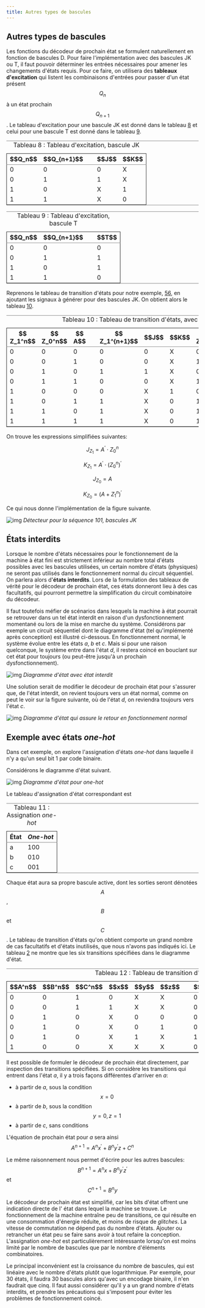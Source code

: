 ```yaml
---
title: Autres types de bascules
---
```


## Autres types de bascules

Les fonctions du décodeur de prochain état se formulent naturellement
en fonction de bascules D.  Pour faire l'implémentation avec des
bascules JK ou T, il faut pouvoir déterminer les entrées nécessaires
pour amener les changements d'états requis. Pour ce faire, on
utilisera des **tableaux d'excitation** qui listent les combinaisons
d'entrées pour passer d'un état présent $$Q_n$$ à un état prochain
$$Q_{n+1}$$. Le tableau d'excitation pour une bascule JK est donné
dans le tableau [8](#org3bd819d) et celui pour une bascule T est donné
dans le tableau [9](#org5afbe8e).

<table id="org3bd819d" border="2" cellspacing="0" cellpadding="6" rules="groups" frame="hsides">
<caption class="t-above"><span class="table-number">Tableau 8 :</span> Tableau d'excitation, bascule JK</caption>

<colgroup>
<col  class="org-right" />

<col  class="org-right" />

<col  class="org-left" />

<col  class="org-left" />

<col  class="org-left" />
</colgroup>
<thead>
<tr>
<th scope="col" class="org-right">$$Q_n$$</th>
<th scope="col" class="org-right">$$Q_{n+1}$$</th>
<th scope="col" class="org-left">&#xa0;</th>
<th scope="col" class="org-left">$$J$$</th>
<th scope="col" class="org-left">$$K$$</th>
</tr>
</thead>

<tbody>
<tr>
<td class="org-right">0</td>
<td class="org-right">0</td>
<td class="org-left">&#xa0;</td>
<td class="org-left">0</td>
<td class="org-left">X</td>
</tr>


<tr>
<td class="org-right">0</td>
<td class="org-right">1</td>
<td class="org-left">&#xa0;</td>
<td class="org-left">1</td>
<td class="org-left">X</td>
</tr>


<tr>
<td class="org-right">1</td>
<td class="org-right">0</td>
<td class="org-left">&#xa0;</td>
<td class="org-left">X</td>
<td class="org-left">1</td>
</tr>


<tr>
<td class="org-right">1</td>
<td class="org-right">1</td>
<td class="org-left">&#xa0;</td>
<td class="org-left">X</td>
<td class="org-left">0</td>
</tr>
</tbody>
</table>

<table id="org5afbe8e" border="2" cellspacing="0" cellpadding="6" rules="groups" frame="hsides">
<caption class="t-above"><span class="table-number">Tableau 9 :</span> Tableau d'excitation, bascule T</caption>

<colgroup>
<col  class="org-right" />

<col  class="org-right" />

<col  class="org-left" />

<col  class="org-right" />
</colgroup>
<thead>
<tr>
<th scope="col" class="org-right">$$Q_n$$</th>
<th scope="col" class="org-right">$$Q_{n+1}$$</th>
<th scope="col" class="org-left">&#xa0;</th>
<th scope="col" class="org-right">$$T$$</th>
</tr>
</thead>

<tbody>
<tr>
<td class="org-right">0</td>
<td class="org-right">0</td>
<td class="org-left">&#xa0;</td>
<td class="org-right">0</td>
</tr>


<tr>
<td class="org-right">0</td>
<td class="org-right">1</td>
<td class="org-left">&#xa0;</td>
<td class="org-right">1</td>
</tr>


<tr>
<td class="org-right">1</td>
<td class="org-right">0</td>
<td class="org-left">&#xa0;</td>
<td class="org-right">1</td>
</tr>


<tr>
<td class="org-right">1</td>
<td class="org-right">1</td>
<td class="org-left">&#xa0;</td>
<td class="org-right">0</td>
</tr>
</tbody>
</table>

Reprenons le tableau de transition d'états pour notre exemple,
[56](#org3ed7c99), en ajoutant les signaux à générer pour des
bascules JK. On obtient alors le tableau [10](#orgec0f763).

<table id="orgec0f763" border="2" cellspacing="0" cellpadding="6" rules="groups" frame="hsides">
<caption class="t-above"><span class="table-number">Tableau 10 :</span> Tableau de transition d'états, avec bascules JK</caption>

<colgroup>
<col  class="org-right" />

<col  class="org-right" />

<col  class="org-right" />

<col  class="org-left" />

<col  class="org-right" />

<col  class="org-left" />

<col  class="org-left" />

<col  class="org-right" />

<col  class="org-left" />

<col  class="org-left" />
</colgroup>
<thead>
<tr>
<th scope="col" class="org-right">$$ Z_1^n$$</th>
<th scope="col" class="org-right">$$ Z_0^n$$</th>
<th scope="col" class="org-right">$$ A$$</th>
<th scope="col" class="org-left">&#xa0;</th>
<th scope="col" class="org-right">$$ Z_1^{n+1}$$</th>
<th scope="col" class="org-left">$$J$$</th>
<th scope="col" class="org-left">$$K$$</th>
<th scope="col" class="org-right">$$  Z_0^{n+1}$$</th>
<th scope="col" class="org-left">$$J$$</th>
<th scope="col" class="org-left">$$K$$</th>
</tr>
</thead>

<tbody>
<tr>
<td class="org-right">0</td>
<td class="org-right">0</td>
<td class="org-right">0</td>
<td class="org-left">&#xa0;</td>
<td class="org-right">0</td>
<td class="org-left">0</td>
<td class="org-left">X</td>
<td class="org-right">0</td>
<td class="org-left">0</td>
<td class="org-left">X</td>
</tr>


<tr>
<td class="org-right">0</td>
<td class="org-right">0</td>
<td class="org-right">1</td>
<td class="org-left">&#xa0;</td>
<td class="org-right">0</td>
<td class="org-left">0</td>
<td class="org-left">X</td>
<td class="org-right">1</td>
<td class="org-left">1</td>
<td class="org-left">X</td>
</tr>


<tr>
<td class="org-right">0</td>
<td class="org-right">1</td>
<td class="org-right">0</td>
<td class="org-left">&#xa0;</td>
<td class="org-right">1</td>
<td class="org-left">1</td>
<td class="org-left">X</td>
<td class="org-right">0</td>
<td class="org-left">X</td>
<td class="org-left">1</td>
</tr>


<tr>
<td class="org-right">0</td>
<td class="org-right">1</td>
<td class="org-right">1</td>
<td class="org-left">&#xa0;</td>
<td class="org-right">0</td>
<td class="org-left">0</td>
<td class="org-left">X</td>
<td class="org-right">1</td>
<td class="org-left">X</td>
<td class="org-left">0</td>
</tr>


<tr>
<td class="org-right">1</td>
<td class="org-right">0</td>
<td class="org-right">0</td>
<td class="org-left">&#xa0;</td>
<td class="org-right">0</td>
<td class="org-left">X</td>
<td class="org-left">1</td>
<td class="org-right">0</td>
<td class="org-left">0</td>
<td class="org-left">X</td>
</tr>


<tr>
<td class="org-right">1</td>
<td class="org-right">0</td>
<td class="org-right">1</td>
<td class="org-left">&#xa0;</td>
<td class="org-right">1</td>
<td class="org-left">X</td>
<td class="org-left">0</td>
<td class="org-right">1</td>
<td class="org-left">1</td>
<td class="org-left">X</td>
</tr>


<tr>
<td class="org-right">1</td>
<td class="org-right">1</td>
<td class="org-right">0</td>
<td class="org-left">&#xa0;</td>
<td class="org-right">1</td>
<td class="org-left">X</td>
<td class="org-left">0</td>
<td class="org-right">1</td>
<td class="org-left">x</td>
<td class="org-left">0</td>
</tr>


<tr>
<td class="org-right">1</td>
<td class="org-right">1</td>
<td class="org-right">1</td>
<td class="org-left">&#xa0;</td>
<td class="org-right">1</td>
<td class="org-left">X</td>
<td class="org-left">0</td>
<td class="org-right">1</td>
<td class="org-left">x</td>
<td class="org-left">0</td>
</tr>
</tbody>
</table>

On trouve les expressions simplifiées suivantes:

$$ J_{Z_1} = A^\prime \cdot Z_0^n $$

$$ K_{Z_1} = A^\prime \cdot (Z_0^n)^\prime $$

$$ J_{Z_0} = A $$ 

$$ K_{Z_0} = (A + Z_1^n)^\prime $$

Ce qui nous donne l'implémentation de la figure suivante.

![img]({{site.baseurl}}/img/exemp_seq101_JK.svg "Détecteur pour la séquence 101, bascules JK")
*Détecteur pour la séquence 101, bascules JK*

## États interdits

Lorsque le nombre d'états nécessaires pour le fonctionnement de la
machine à état fini est strictement inférieur au nombre total d'états
possibles avec les bascules utilisées, un certain nombre d'états
(physiques) ne seront pas utilisés dans le fonctionnement normal du
circuit séquentiel. On parlera alors d'**états interdits**.  Lors de
la formulation des tableaux de vérité pour le décodeur de prochain
état, ces états donneront lieu à des cas facultatifs, qui pourront
permettre la simplification du circuit combinatoire du décodeur.

Il faut toutefois méfier de scénarios dans lesquels la machine à état
pourrait se retrouver dans un tel état interdit en raison d'un
dysfonctionnement momentané ou lors de la mise en marche du
système. Considérons par exemple un circuit séquentiel dont le
diagramme d'état (tel qu'implémenté après conception) est illustré
ci-dessous. En fonctionnement normal, le
système évolue entre les états *a*, *b* et *c*. Mais si pour une
raison quelconque, le système entre dans l'état *d*, il restera coincé
en bouclant sur cet état pour toujours (ou peut-être jusqu'à un
prochain dysfonctionnement).

![img]({{site.baseurl}}/img/etat_interdit.svg "Diagramme d'état avec état interdit")
*Diagramme d'état avec état interdit*

Une solution serait de modifier le décodeur de prochain état pour
s'assurer que, de l'état interdit, on revient toujours vers un état
normal, comme on peut le voir sur la figure suivante, où de l'état
*d*, on reviendra toujours vers l'état *c*.

![img]({{site.baseurl}}/img/etat_interdit_revient.svg "Diagramme d'état qui assure le retour en fonctionnement normal")
*Diagramme d'état qui assure le retour en fonctionnement normal*

## Exemple avec états *one-hot*

Dans cet exemple, on explore l'assignation d'états *one-hot* dans
laquelle il n'y a qu'un seul bit 1 par code binaire.

Considérons le diagramme d'état suivant.

![img]({{site.baseurl}}/img/exemple_one-hot.svg "Diagramme d'état pour *one-hot*")
*Diagramme d'état pour one-hot*

Le tableau d'assignation d'état correspondant est

<table id="org2b3b120" border="2" cellspacing="0" cellpadding="6" rules="groups" frame="hsides">
<caption class="t-above"><span class="table-number">Tableau 11 :</span> Assignation <i>one-hot</i></caption>

<colgroup>
<col  class="org-left" />

<col  class="org-right" />
</colgroup>
<thead>
<tr>
<th scope="col" class="org-left">État</th>
<th scope="col" class="org-right"><i>One-hot</i></th>
</tr>
</thead>

<tbody>
<tr>
<td class="org-left">a</td>
<td class="org-right">100</td>
</tr>


<tr>
<td class="org-left">b</td>
<td class="org-right">010</td>
</tr>


<tr>
<td class="org-left">c</td>
<td class="org-right">001</td>
</tr>
</tbody>
</table>

Chaque état aura sa propre bascule active, dont les sorties seront
dénotées $$A$$, $$B$$ et $$C$$. Le tableau de transition d'états qu'on
obtient comporte un grand nombre de cas facultatifs et d'états
inutilisés, que nous n'avons pas indiqués ici. Le tableau
[2](#org0db4b7d) ne montre que les six transitions spécifiées
dans le diagramme d'état.

<table id="org0db4b7d" border="2" cellspacing="0" cellpadding="6" rules="groups" frame="hsides">
<caption class="t-above"><span class="table-number">Tableau 12 :</span> Tableau de transition d'états <i>one-hot</i></caption>

<colgroup>
<col  class="org-right" />

<col  class="org-right" />

<col  class="org-right" />

<col  class="org-left" />

<col  class="org-left" />

<col  class="org-left" />

<col  class="org-left" />

<col  class="org-right" />

<col  class="org-right" />

<col  class="org-right" />
</colgroup>
<thead>
<tr>
<th scope="col" class="org-right">$$A^n$$</th>
<th scope="col" class="org-right">$$B^n$$</th>
<th scope="col" class="org-right">$$C^n$$</th>
<th scope="col" class="org-left">$$x$$</th>
<th scope="col" class="org-left">$$y$$</th>
<th scope="col" class="org-left">$$z$$</th>
<th scope="col" class="org-left">&#xa0;</th>
<th scope="col" class="org-right">$$A^{n+1}$$</th>
<th scope="col" class="org-right">$$B^{n+1}$$</th>
<th scope="col" class="org-right">$$C^{n+1}$$</th>
</tr>
</thead>

<tbody>
<tr>
<td class="org-right">0</td>
<td class="org-right">0</td>
<td class="org-right">1</td>
<td class="org-left">0</td>
<td class="org-left">X</td>
<td class="org-left">X</td>
<td class="org-left">&#xa0;</td>
<td class="org-right">0</td>
<td class="org-right">0</td>
<td class="org-right">1</td>
</tr>


<tr>
<td class="org-right">0</td>
<td class="org-right">0</td>
<td class="org-right">1</td>
<td class="org-left">1</td>
<td class="org-left">X</td>
<td class="org-left">X</td>
<td class="org-left">&#xa0;</td>
<td class="org-right">0</td>
<td class="org-right">1</td>
<td class="org-right">0</td>
</tr>


<tr>
<td class="org-right">0</td>
<td class="org-right">1</td>
<td class="org-right">0</td>
<td class="org-left">X</td>
<td class="org-left">0</td>
<td class="org-left">0</td>
<td class="org-left">&#xa0;</td>
<td class="org-right">0</td>
<td class="org-right">1</td>
<td class="org-right">0</td>
</tr>


<tr>
<td class="org-right">0</td>
<td class="org-right">1</td>
<td class="org-right">0</td>
<td class="org-left">X</td>
<td class="org-left">0</td>
<td class="org-left">1</td>
<td class="org-left">&#xa0;</td>
<td class="org-right">0</td>
<td class="org-right">0</td>
<td class="org-right">1</td>
</tr>


<tr>
<td class="org-right">0</td>
<td class="org-right">1</td>
<td class="org-right">0</td>
<td class="org-left">X</td>
<td class="org-left">1</td>
<td class="org-left">X</td>
<td class="org-left">&#xa0;</td>
<td class="org-right">1</td>
<td class="org-right">0</td>
<td class="org-right">0</td>
</tr>


<tr>
<td class="org-right">1</td>
<td class="org-right">0</td>
<td class="org-right">0</td>
<td class="org-left">X</td>
<td class="org-left">X</td>
<td class="org-left">X</td>
<td class="org-left">&#xa0;</td>
<td class="org-right">0</td>
<td class="org-right">0</td>
<td class="org-right">1</td>
</tr>
</tbody>
</table>

Il est possible de formuler le décodeur de prochain état directement,
par inspection des transitions spécifiées.  Si on considère les
transitions qui entrent dans l'état *a*, il y a trois façons différentes
d'arriver en *a*:

-   à partir de *a*, sous la condition $$x=0$$
-   à partir de *b*, sous la condition $$y=0, z=1$$
-   à partir de *c*, sans conditions

L'équation de prochain état pour *a* sera ainsi 
$$
A^{n+1} = A^{n}x^\prime + B^n y^\prime z + C^n
$$

Le même raisonnement nous permet d'écrire pour les autres bascules:
$$
B^{n+1} = A^{n}x + B^n y^\prime z^\prime
$$
et 
$$
C^{n+1} = B^n y
$$

Le décodeur de prochain état est simplifié, car les bits d'état
offrent une indication directe de l' état dans lequel la machine se
trouve. Le fonctionnement de la machine entraîne peu de transitions,
ce qui résulte en une consommation d'énergie réduite, et moins de
risque de *glitches*. La vitesse de commutation ne dépend pas du
nombre d'états. Ajouter ou retrancher un état peu se faire sans avoir
à tout refaire la conception.  L'assignation *one-hot* est
particulièrement intéressante lorsqu'on est moins limité par le nombre
de bascules que par le nombre d'éléments combinatoires. 

Le principal inconvénient est la croissance du nombre de bascules, qui
est linéaire avec le nombre d'états plutôt que logarithmique. Par
exemple, pour 30 états, il faudra 30 bascules alors qu'avec un
encodage binaire, il n'en faudrait que cinq. Il faut aussi considérer
qu'il y a un grand nombre d'états interdits, et prendre les
précautions qui s'imposent pour éviter les problèmes de fonctionnement
coincé.

